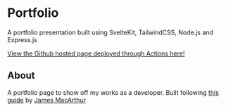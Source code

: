 # Portfolio

A portfolio presentation built using SvelteKit, TailwindCSS, Node.js and Express.js

[View the Github hosted page deployed through Actions here!](https://keith-flynn.github.io/portfolio-website/)

## About

A portfolio page to show off my works as a developer. Built following [this guide](https://youtu.be/-2UjwQzxvBQ?si=C6Jw2NwWWSj5GDDN) by [James MacArthur](https://github.com/jamezmca)
